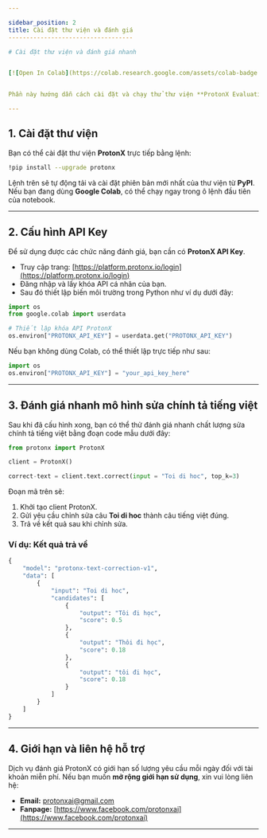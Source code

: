 ```yaml
---

sidebar_position: 2
title: Cài đặt thư viện và đánh giá
-----------------------------------

# Cài đặt thư viện và đánh giá nhanh


[![Open In Colab](https://colab.research.google.com/assets/colab-badge.svg)](https://colab.research.google.com/drive/1K--XnYyulT54Y_vlJkEytSplcSbYpbXq?usp=sharing)


Phần này hướng dẫn cách cài đặt và chạy thử thư viện **ProtonX Evaluation** để đánh giá chất lượng câu trả lời của mô hình ngôn ngữ (LLM).

---
```


## 1. Cài đặt thư viện

Bạn có thể cài đặt thư viện **ProtonX** trực tiếp bằng lệnh:

```bash
!pip install --upgrade protonx
```

Lệnh trên sẽ tự động tải và cài đặt phiên bản mới nhất của thư viện từ **PyPI**.
Nếu bạn đang dùng **Google Colab**, có thể chạy ngay trong ô lệnh đầu tiên của notebook.

---

## 2. Cấu hình API Key

Để sử dụng được các chức năng đánh giá, bạn cần có **ProtonX API Key**.

* Truy cập trang: [https://platform.protonx.io/login](https://platform.protonx.io/login)
* Đăng nhập và lấy khóa API cá nhân của bạn.
* Sau đó thiết lập biến môi trường trong Python như ví dụ dưới đây:

```python
import os
from google.colab import userdata

# Thiết lập khóa API ProtonX
os.environ["PROTONX_API_KEY"] = userdata.get("PROTONX_API_KEY")
```

Nếu bạn không dùng Colab, có thể thiết lập trực tiếp như sau:

```python
import os
os.environ["PROTONX_API_KEY"] = "your_api_key_here"
```

---

## 3. Đánh giá nhanh mô hình sửa chính tả tiếng việt

Sau khi đã cấu hình xong, bạn có thể thử đánh giá nhanh chất lượng sửa chính tả tiếng việt bằng đoạn code mẫu dưới đây:

```python
from protonx import ProtonX

client = ProtonX()

correct-text = client.text.correct(input = "Toi di hoc", top_k=3)
```

Đoạn mã trên sẽ:

1. Khởi tạo client ProtonX.
2. Gửi yêu cầu chỉnh sửa câu **Toi di hoc** thành câu tiếng việt đúng.
3. Trả về kết quả sau khi chỉnh sửa.

### Ví dụ: Kết quả trả về

```python
{
    "model": "protonx-text-correction-v1",
    "data": [
        {
            "input": "Toi di hoc",
            "candidates": [
                {
                    "output": "Tôi đi học",
                    "score": 0.5
                },
                {
                    "output": "Thôi đi học",
                    "score": 0.18
                },
                {
                    "output": "tôi đi học",
                    "score": 0.18
                }
            ]
        }
    ]
}
```
---

## 4. Giới hạn và liên hệ hỗ trợ

Dịch vụ đánh giá ProtonX có giới hạn số lượng yêu cầu mỗi ngày đối với tài khoản miễn phí.
Nếu bạn muốn **mở rộng giới hạn sử dụng**, xin vui lòng liên hệ:

* **Email:** [protonxai@gmail.com](mailto:protonxai@gmail.com)
* **Fanpage:** [https://www.facebook.com/protonxai](https://www.facebook.com/protonxai)

---

